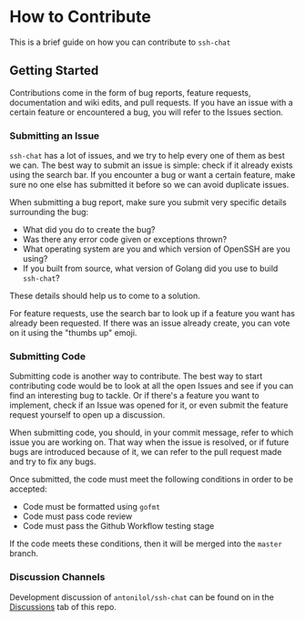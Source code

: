 # How to Contribute

This is a brief guide on how you can contribute to `ssh-chat`

## Getting Started

Contributions come in the form of bug reports, feature requests, documentation and wiki edits, and pull requests. If you have an issue with a certain feature or encountered a bug, you will refer to the Issues section.

### Submitting an Issue

`ssh-chat` has a lot of issues, and we try to help every one of them as best we can. The best way to submit an issue is simple: check if it already exists using the search bar. If you encounter a bug or want a certain feature, make sure no one else has submitted it before so we can avoid duplicate issues.

When submitting a bug report, make sure you submit very specific details surrounding the bug:

* What did you do to create the bug?
* Was there any error code given or exceptions thrown?
* What operating system are you and which version of OpenSSH are you using?
* If you built from source, what version of Golang did you use to build `ssh-chat`?

These details should help us to come to a solution.

For feature requests, use the search bar to look up if a feature you want has already been requested. If there was an issue already create, you can vote on it using the "thumbs up" emoji.

### Submitting Code

Submitting code is another way to contribute. The best way to start contributing code would be to look at all the open Issues and see if you can find an interesting bug to tackle. Or if there's a feature you want to implement, check if an Issue was opened for it, or even submit the feature request yourself to open up a discussion.

When submitting code, you should, in your commit message, refer to which issue you are working on. That way when the issue is resolved, or if future bugs are introduced because of it, we can refer to the pull request made and try to fix any bugs.

Once submitted, the code must meet the following conditions in order to be accepted:
* Code must be formatted using `gofmt`
* Code must pass code review
* Code must pass the Github Workflow testing stage

If the code meets these conditions, then it will be merged into the `master` branch.


### Discussion Channels

Development discussion of `antonilol/ssh-chat` can be found on in the [Discussions](https://github.com/antonilol/ssh-chat/discussions) tab of this repo.

